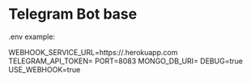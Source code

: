 # Telegram Bot base
.env example:

WEBHOOK_SERVICE_URL=https://.herokuapp.com
TELEGRAM_API_TOKEN=
PORT=8083
MONGO_DB_URI=
DEBUG=true
USE_WEBHOOK=true
